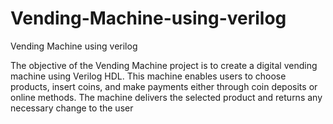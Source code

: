 # Vending-Machine-using-verilog
<h>Vending Machine using verilog</h1><br>

<p>The objective of the Vending Machine project is to create a digital vending machine using Verilog HDL. This machine enables users to choose products, insert coins, and make payments either through coin deposits or online methods. The machine delivers the selected product and returns any necessary change to the user</p>
<br>





